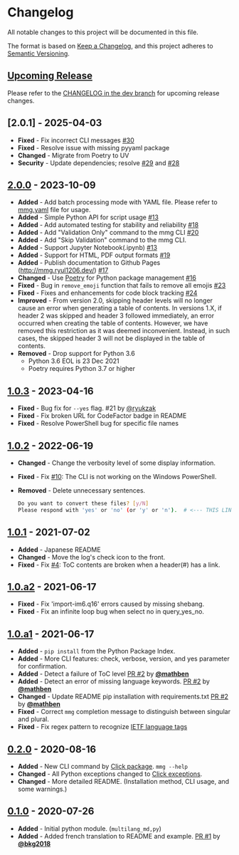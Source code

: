 # Changelog

All notable changes to this project will be documented in this file.

The format is based on [Keep a Changelog](https://keepachangelog.com/en/1.0.0/),
and this project adheres to [Semantic Versioning](https://semver.org/spec/v2.0.0.html).

<!--
알파벳 순서
Added 새로운 기능
Fixed 버그 픽스
Changed 기존 기능의 변경사항
Deprecated 곧 지워질 기능
Improved 기능 개선
Removed 지금 지워진 기능
Security 취약점이 있는 경우
-->

## [Upcoming Release][unreleased]

Please refer to the [CHANGELOG in the dev branch](https://github.com/ryul1206/multilingual-markdown/blob/dev/CHANGELOG.md) for upcoming release changes.

## [2.0.1] - 2025-04-03

- **Fixed** - Fix incorrect CLI messages [#30](https://github.com/ryul1206/multilingual-markdown/issues/30)
- **Fixed** - Resolve issue with missing pyyaml package
- **Changed** - Migrate from Poetry to UV
- **Security** - Update dependencies; resolve [#29](https://github.com/ryul1206/multilingual-markdown/issues/29) and [#28](https://github.com/ryul1206/multilingual-markdown/issues/28)

## [2.0.0] - 2023-10-09

- **Added** - Add batch processing mode with YAML file. Please refer to [mmg.yaml](mmg.yml) file for usage.
- **Added** - Simple Python API for script usage [#13](https://github.com/ryul1206/multilingual-markdown/issues/13)
- **Added** - Add automated testing for stability and reliability [#18](https://github.com/ryul1206/multilingual-markdown/issues/18)
- **Added** - Add "Validation Only" command to the mmg CLI [#20](https://github.com/ryul1206/multilingual-markdown/issues/20)
- **Added** - Add "Skip Validation" command to the mmg CLI.
- **Added** - Support Jupyter Notebook(.ipynb) [#13](https://github.com/ryul1206/multilingual-markdown/issues/13)
- **Added** - Support for HTML, PDF output formats [#19](https://github.com/ryul1206/multilingual-markdown/issues/19)
- **Added** - Publish documentation to Github Pages (http://mmg.ryul1206.dev/) [#17](https://github.com/ryul1206/multilingual-markdown/issues/17)
- **Changed** - Use [Poetry](https://python-poetry.org/) for Python package management [#16](https://github.com/ryul1206/multilingual-markdown/issues/16)
- **Fixed** - Bug in `remove_emoji` function that fails to remove all emojis [#23](https://github.com/ryul1206/multilingual-markdown/issues/23)
- **Fixed** - Fixes and enhancements for code block tracking [#24](https://github.com/ryul1206/multilingual-markdown/issues/24)
- **Improved** - From version 2.0, skipping header levels will no longer cause an error when generating a table of contents. In versions 1.X, if header 2 was skipped and header 3 followed immediately, an error occurred when creating the table of contents. However, we have removed this restriction as it was deemed inconvenient. Instead, in such cases, the skipped header 3 will not be displayed in the table of contents.
- **Removed** - Drop support for Python 3.6
   - Python 3.6 EOL is 23 Dec 2021
   - Poetry requires Python 3.7 or higher

## [1.0.3] - 2023-04-16

- **Fixed** - Bug fix for `--yes` flag. #21 by [@ryukzak](https://github.com/ryukzak)
- **Fixed** - Fix broken URL for CodeFactor badge in README
- **Fixed** - Resolve PowerShell bug for specific file names

## [1.0.2] - 2022-06-19

- **Changed** - Change the verbosity level of some display information.
- **Fixed** - Fix [#10](https://github.com/ryul1206/multilingual-markdown/issues/10): The CLI is not working on the Windows PowerShell.
- **Removed** - Delete unnecessary sentences.

   ```sh
   Do you want to convert these files? [y/N]
   Please respond with 'yes' or 'no' (or 'y' or 'n').  # <--- THIS LINE WAS DELETED.
   ```

## [1.0.1] - 2021-07-02

- **Added** - Japanese README
- **Changed** - Move the log's check icon to the front.
- **Fixed** - Fix [#4](https://github.com/ryul1206/multilingual-markdown/issues/4): ToC contents are broken when a header(#) has a link.

## [1.0.a2] - 2021-06-17

- **Fixed** - Fix 'import-im6.q16' errors caused by missing shebang.
- **Fixed** - Fix an infinite loop bug when select no in query_yes_no.

## [1.0.a1] - 2021-06-17

- **Added** - `pip install` from the Python Package Index.
- **Added** - More CLI features: check, verbose, version, and yes parameter for confirmation.
- **Added** - Detect a failure of ToC level [PR #2](https://github.com/ryul1206/multilingual-markdown/pull/2) by [**@mathben**](https://github.com/mathben)
- **Added** - Detect an error of missing language keywords. [PR #2](https://github.com/ryul1206/multilingual-markdown/pull/2) by [**@mathben**](https://github.com/mathben)
- **Changed** - Update README pip installation with requirements.txt [PR #2](https://github.com/ryul1206/multilingual-markdown/pull/2) by [**@mathben**](https://github.com/mathben)
- **Fixed** - Correct `mmg` completion message to distinguish between singular and plural.
- **Fixed** - Fix regex pattern to recognize [IETF language tags](https://en.wikipedia.org/wiki/IETF_language_tag)

## [0.2.0] - 2020-08-16

- **Added** - New CLI command by [Click package](https://click.palletsprojects.com/en/7.x/). `mmg --help`
- **Changed** - All Python exceptions changed to [Click exceptions](https://click.palletsprojects.com/en/7.x/api/#exceptions).
- **Changed** - More detailed README. (Installation method, CLI usage, and some warnings.)

## [0.1.0] - 2020-07-26

- **Added** - Initial python module. (`multilang_md,py`)
- **Added** - Added french translation to README and example. [PR #1](https://github.com/ryul1206/multilingual-markdown/pull/1) by [**@bkg2018**](https://github.com/bkg2018)

[unreleased]: https://github.com/ryul1206/multilingual-markdown/compare/v2.0.0...develop
[2.0.0]: https://github.com/ryul1206/multilingual-markdown/releases/tag/v2.0.0
[1.0.3]: https://github.com/ryul1206/multilingual-markdown/releases/tag/v1.0.3
[1.0.2]: https://github.com/ryul1206/multilingual-markdown/releases/tag/v1.0.2
[1.0.1]: https://github.com/ryul1206/multilingual-markdown/releases/tag/v1.0.1
[1.0.a2]: https://github.com/ryul1206/multilingual-markdown/releases/tag/v1.0.a2
[1.0.a1]: https://github.com/ryul1206/multilingual-markdown/releases/tag/v1.0.a1
[0.2.0]: https://github.com/ryul1206/multilingual-markdown/releases/tag/v0.2.0
[0.1.0]: https://github.com/ryul1206/multilingual-markdown/releases/tag/v0.1.0
